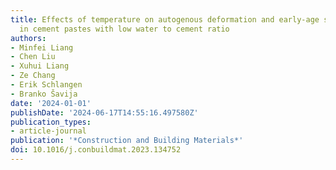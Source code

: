```yaml
---
title: Effects of temperature on autogenous deformation and early-age stress evolution
  in cement pastes with low water to cement ratio
authors:
- Minfei Liang
- Chen Liu
- Xuhui Liang
- Ze Chang
- Erik Schlangen
- Branko Šavija
date: '2024-01-01'
publishDate: '2024-06-17T14:55:16.497580Z'
publication_types:
- article-journal
publication: '*Construction and Building Materials*'
doi: 10.1016/j.conbuildmat.2023.134752
---
```

